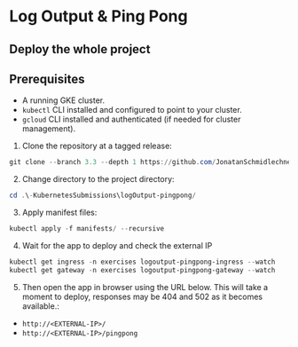 # Log Output & Ping Pong

## Deploy the whole project

## Prerequisites

- A running GKE cluster.
- `kubectl` CLI installed and configured to point to your cluster.
- `gcloud` CLI installed and authenticated (if needed for cluster management).

1. Clone the repository at a tagged release:

```powershell
git clone --branch 3.3 --depth 1 https://github.com/JonatanSchmidlechner/-KubernetesSubmissions.git
```

2. Change directory to the project directory:

```powershell
cd .\-KubernetesSubmissions\logOutput-pingpong/
```

3. Apply manifest files:

```powershell
kubectl apply -f manifests/ --recursive
```

4. Wait for the app to deploy and check the external IP

```powershell
kubectl get ingress -n exercises logoutput-pingpong-ingress --watch
kubectl get gateway -n exercises logoutput-pingpong-gateway --watch
```

5. Then open the app in browser using the URL below. This will take a moment to deploy, responses may be 404 and 502 as it becomes available.:

- `http://<EXTERNAL-IP>/`
- `http://<EXTERNAL-IP>/pingpong`
